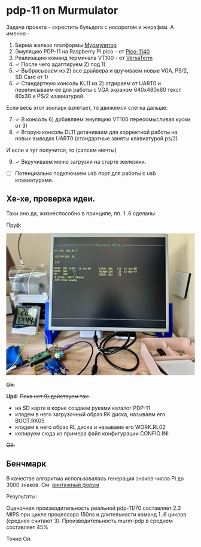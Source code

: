 # pdp-11 on Murmulator

Задача проекта - скрестить бульдога с носорогом и жирафом.
А именно - 

1. Берем железо платформы [Мурмулятор](https://murmulator.ru)
2. Эмуляцию PDP-11 на Raspberry Pi pico - от [Pico-1140](https://github.com/Isysxp/Pico_1140)
3. Реализацию команд терминала VT100 - от [VersaTerm](https://github.com/tsybulin/VersaTerm)
4. ✓ После чего адаптируем 2) под 1)
5. ✓ Выбрасываем из 2) все драйвера и вручиваем новые VGA, PS/2, SD Card от 1)
6. ✓ Стандартную консоль KL11 из 2) отдираем от UART0 и переписываем её для работы с VGA экраном 640x480x60 текст 80x30 и  PS/2 клавиатурой.

Если весь этот зоопарк взлетает, то движемся слегка дальше:

7. ✓ В консоль 6) добавляем эмуляцию VT100 переосмысливая куски от 3)
8. ✓ Вторую консоль DL11 дотачиваем для корректной работы на новых выводах UART0 (стандартные заняты клавиатурой ps/2)

И если и тут получится, то (сапсем мечты)

9. ✓ Вкручиваем меню загрузки на старте железяки.

- [ ] Потенциально подключаем usb порт для работы с usb клавиатурами.

## Хе-хе, проверка идеи.

Таки оно да, жизнеспособно в принципе, пп. 1..6 сделаны.

Пруф:

![proof of concept](assets/proof.jpg)

~~Ой.~~

**Upd**:
~~Пока нет 9) действуем так:~~
  - на SD карте в корне создаем руками каталог PDP-11
  - кладем в него загрузочный образ RK диска, называем его BOOT.RK05
  - кладем в него образ RL диска и называем его WORK.RL02
  - копируем сюда из примера файл конфигурации CONFIG.INI

  ~~Ой.~~

## Бенчмарк

В качестве алгоритма использовалась генерация знаков числа Pi до 3000 знаков.
См. [винтажный форум](https://forum.vcfed.org/index.php?threads/pdp-11-π-benchmark.56998/)

Результаты:

Оценочная производительность реальной pdp-11/70 составляет 2.2 MIPS при цикле процессора 150ns и длительности команд 1..6 циклов (среднее считают 3).
Производительность murm-pdp в среднем составляет 45%


Точно Ой.
